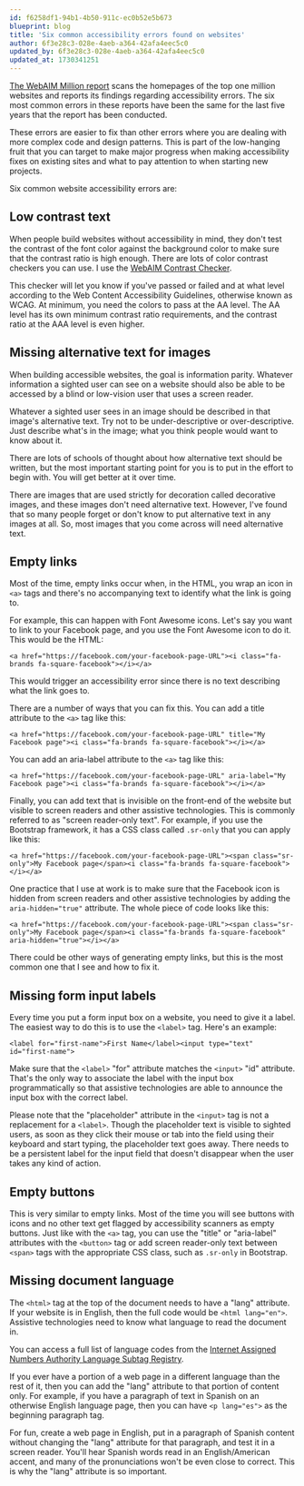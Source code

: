 ```yaml
---
id: f6258df1-94b1-4b50-911c-ec0b52e5b673
blueprint: blog
title: 'Six common accessibility errors found on websites'
author: 6f3e28c3-028e-4aeb-a364-42afa4eec5c0
updated_by: 6f3e28c3-028e-4aeb-a364-42afa4eec5c0
updated_at: 1730341251
---
```

[The WebAIM Million report](https://webaim.org/projects/million/) scans the homepages of the top one million websites and reports its findings regarding accessibility errors. The six most common errors in these reports have been the same for the last five years that the report has been conducted.

These errors are easier to fix than other errors where you are dealing with more complex code and design patterns. This is part of the low-hanging fruit that you can target to make major progress when making accessibility fixes on existing sites and what to pay attention to when starting new projects.

Six common website accessibility errors are:

## Low contrast text

When people build websites without accessibility in mind, they don't test the contrast of the font color against the background color to make sure that the contrast ratio is high enough. There are lots of color contrast checkers you can use. I use the [WebAIM Contrast Checker](https://webaim.org/resources/contrastchecker/).

This checker will let you know if you've passed or failed and at what level according to the Web Content Accessibility Guidelines, otherwise known as WCAG. At minimum, you need the colors to pass at the AA level. The AA level has its own minimum contrast ratio requirements, and the contrast ratio at the AAA level is even higher.

## Missing alternative text for images

When building accessible websites, the goal is information parity. Whatever information a sighted user can see on a website should also be able to be accessed by a blind or low-vision user that uses a screen reader.

Whatever a sighted user sees in an image should be described in that image's alternative text. Try not to be under-descriptive or over-descriptive. Just describe what's in the image; what you think people would want to know about it.

There are lots of schools of thought about how alternative text should be written, but the most important starting point for you is to put in the effort to begin with. You will get better at it over time.

There are images that are used strictly for decoration called decorative images, and these images don't need alternative text. However, I've found that so many people forget or don't know to put alternative text in any images at all. So, most images that you come across will need alternative text.

## Empty links

Most of the time, empty links occur when, in the HTML, you wrap an icon in `<a>` tags and there's no accompanying text to identify what the link is going to. 

For example, this can happen with Font Awesome icons. Let's say you want to link to your Facebook page, and you use the Font Awesome icon to do it. This would be the HTML:

`<a href="https://facebook.com/your-facebook-page-URL"><i class="fa-brands fa-square-facebook"></i></a>`

This would trigger an accessibility error since there is no text describing what the link goes to.

There are a number of ways that you can fix this. You can add a title attribute to the `<a>` tag like this:

`<a href="https://facebook.com/your-facebook-page-URL" title="My Facebook page"><i class="fa-brands fa-square-facebook"></i></a>`

You can add an aria-label attribute to the `<a>` tag like this:

`<a href="https://facebook.com/your-facebook-page-URL" aria-label="My Facebook page"><i class="fa-brands fa-square-facebook"></i></a>`

Finally, you can add text that is invisible on the front-end of the website but visible to screen readers and other assistive technologies. This is commonly referred to as "screen reader-only text". For example, if you use the Bootstrap framework, it has a CSS class called `.sr-only` that you can apply like this:

`<a href="https://facebook.com/your-facebook-page-URL"><span class="sr-only">My Facebook page</span><i class="fa-brands fa-square-facebook"></i></a>`

One practice that I use at work is to make sure that the Facebook icon is hidden from screen readers and other assistive technologies by adding the `aria-hidden="true"` attribute. The whole piece of code looks like this:

`<a href="https://facebook.com/your-facebook-page-URL"><span class="sr-only">My Facebook page</span><i class="fa-brands fa-square-facebook" aria-hidden="true"></i></a>`

There could be other ways of generating empty links, but this is the most common one that I see and how to fix it.

## Missing form input labels

Every time you put a form input box on a website, you need to give it a label. The easiest way to do this is to use the `<label>` tag. Here's an example:

`<label for="first-name">First Name</label><input type="text" id="first-name">`

Make sure that the `<label>` "for" attribute matches the `<input>` "id" attribute. That's the only way to associate the label with the input box programmatically so that assistive technologies are able to announce the input box with the correct label.

Please note that the "placeholder" attribute in the `<input>` tag is not a replacement for a `<label>`. Though the placeholder text is visible to sighted users, as soon as they click their mouse or tab into the field using their keyboard and start typing, the placeholder text goes away. There needs to be a persistent label for the input field that doesn't disappear when the user takes any kind of action.

## Empty buttons

This is very similar to empty links. Most of the time you will see buttons with icons and no other text get flagged by accessibility scanners as empty buttons. Just like with the `<a>` tag, you can use the "title" or "aria-label" attributes with the `<button>` tag or add screen reader-only text between `<span>` tags with the appropriate CSS class, such as `.sr-only` in Bootstrap.

## Missing document language

The `<html>` tag at the top of the document needs to have a "lang" attribute. If your website is in English, then the full code would be `<html lang="en">`. Assistive technologies need to know what language to read the document in.

You can access a full list of language codes from the [Internet Assigned Numbers Authority Language Subtag Registry](https://www.iana.org/assignments/language-subtag-registry/language-subtag-registry).

If you ever have a portion of a web page in a different language than the rest of it, then you can add the "lang" attribute to that portion of content only. For example, if you have a paragraph of text in Spanish on an otherwise English language page, then you can have `<p lang="es">` as the beginning paragraph tag.

For fun, create a web page in English, put in a paragraph of Spanish content without changing the "lang" attribute for that paragraph, and test it in a screen reader. You'll hear Spanish words read in an English/American accent, and many of the pronunciations won't be even close to correct. This is why the "lang" attribute is so important.
